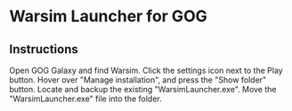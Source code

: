 # Warsim Launcher for GOG

## Instructions

Open GOG Galaxy and find Warsim.
Click the settings icon next to the Play button.
Hover over "Manage installation", and press the "Show folder" button.
Locate and backup the existing "WarsimLauncher.exe".
Move the "WarsimLauncher.exe" file into the folder.
